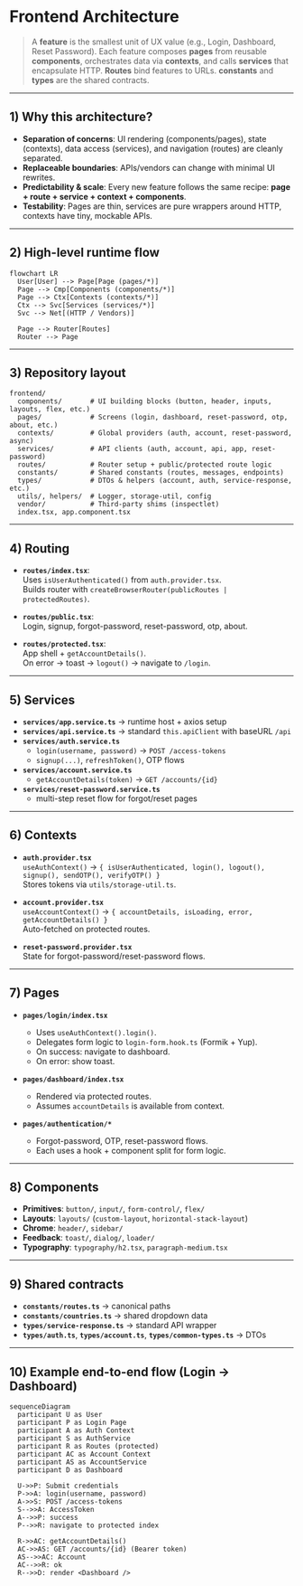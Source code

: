 # Frontend Architecture

> A **feature** is the smallest unit of UX value (e.g., Login, Dashboard, Reset Password). Each feature composes **pages** from reusable **components**, orchestrates data via **contexts**, and calls **services** that encapsulate HTTP. **Routes** bind features to URLs. **constants** and **types** are the shared contracts.

---

## 1) Why this architecture?

- **Separation of concerns**: UI rendering (components/pages), state (contexts), data access (services), and navigation (routes) are cleanly separated.  
- **Replaceable boundaries**: APIs/vendors can change with minimal UI rewrites.  
- **Predictability & scale**: Every new feature follows the same recipe: **page + route + service + context + components**.  
- **Testability**: Pages are thin, services are pure wrappers around HTTP, contexts have tiny, mockable APIs.  

---

## 2) High-level runtime flow

```mermaid
flowchart LR
  User[User] --> Page[Page (pages/*)]
  Page --> Cmp[Components (components/*)]
  Page --> Ctx[Contexts (contexts/*)]
  Ctx --> Svc[Services (services/*)]
  Svc --> Net[(HTTP / Vendors)]

  Page --> Router[Routes]
  Router --> Page
```

---

## 3) Repository layout

```
frontend/
  components/       # UI building blocks (button, header, inputs, layouts, flex, etc.)
  pages/            # Screens (login, dashboard, reset-password, otp, about, etc.)
  contexts/         # Global providers (auth, account, reset-password, async)
  services/         # API clients (auth, account, api, app, reset-password)
  routes/           # Router setup + public/protected route logic
  constants/        # Shared constants (routes, messages, endpoints)
  types/            # DTOs & helpers (account, auth, service-response, etc.)
  utils/, helpers/  # Logger, storage-util, config
  vendor/           # Third-party shims (inspectlet)
  index.tsx, app.component.tsx
```

---

## 4) Routing

- **`routes/index.tsx`**:  
  Uses `isUserAuthenticated()` from `auth.provider.tsx`.  
  Builds router with `createBrowserRouter(publicRoutes | protectedRoutes)`.

- **`routes/public.tsx`**:  
  Login, signup, forgot-password, reset-password, otp, about.  

- **`routes/protected.tsx`**:  
  App shell + `getAccountDetails()`.  
  On error → toast → `logout()` → navigate to `/login`.

---

## 5) Services

- **`services/app.service.ts`** → runtime host + axios setup  
- **`services/api.service.ts`** → standard `this.apiClient` with baseURL `/api`  
- **`services/auth.service.ts`**  
  - `login(username, password)` → `POST /access-tokens`  
  - `signup(...)`, `refreshToken()`, OTP flows  
- **`services/account.service.ts`**  
  - `getAccountDetails(token)` → `GET /accounts/{id}`  
- **`services/reset-password.service.ts`**  
  - multi-step reset flow for forgot/reset pages  

---

## 6) Contexts

- **`auth.provider.tsx`**  
  `useAuthContext()` → `{ isUserAuthenticated, login(), logout(), signup(), sendOTP(), verifyOTP() }`  
  Stores tokens via `utils/storage-util.ts`.  

- **`account.provider.tsx`**  
  `useAccountContext()` → `{ accountDetails, isLoading, error, getAccountDetails() }`  
  Auto-fetched on protected routes.  

- **`reset-password.provider.tsx`**  
  State for forgot-password/reset-password flows.  

---

## 7) Pages

- **`pages/login/index.tsx`**  
  - Uses `useAuthContext().login()`.  
  - Delegates form logic to `login-form.hook.ts` (Formik + Yup).  
  - On success: navigate to dashboard.  
  - On error: show toast.  

- **`pages/dashboard/index.tsx`**  
  - Rendered via protected routes.  
  - Assumes `accountDetails` is available from context.  

- **`pages/authentication/*`**  
  - Forgot-password, OTP, reset-password flows.  
  - Each uses a hook + component split for form logic.  

---

## 8) Components

- **Primitives**: `button/`, `input/`, `form-control/`, `flex/`  
- **Layouts**: `layouts/` (`custom-layout`, `horizontal-stack-layout`)  
- **Chrome**: `header/`, `sidebar/`  
- **Feedback**: `toast/`, `dialog/`, `loader/`  
- **Typography**: `typography/h2.tsx`, `paragraph-medium.tsx`

---

## 9) Shared contracts

- **`constants/routes.ts`** → canonical paths  
- **`constants/countries.ts`** → shared dropdown data  
- **`types/service-response.ts`** → standard API wrapper  
- **`types/auth.ts`**, **`types/account.ts`**, **`types/common-types.ts`** → DTOs  

---

## 10) Example end-to-end flow (Login → Dashboard)

```mermaid
sequenceDiagram
  participant U as User
  participant P as Login Page
  participant A as Auth Context
  participant S as AuthService
  participant R as Routes (protected)
  participant AC as Account Context
  participant AS as AccountService
  participant D as Dashboard

  U->>P: Submit credentials
  P->>A: login(username, password)
  A->>S: POST /access-tokens
  S-->>A: AccessToken
  A-->>P: success
  P-->>R: navigate to protected index

  R->>AC: getAccountDetails()
  AC->>AS: GET /accounts/{id} (Bearer token)
  AS-->>AC: Account
  AC-->>R: ok
  R-->>D: render <Dashboard />
```
